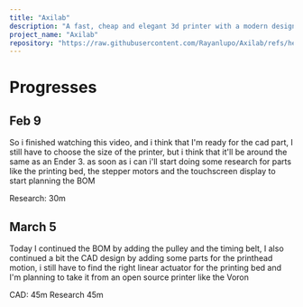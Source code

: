 ```yaml
---
title: "Axilab"
description: "A fast, cheap and elegant 3d printer with a modern design"
project_name: "Axilab"
repository: "https://raw.githubusercontent.com/Rayanlupo/Axilab/refs/heads/main/progresses.md"
---
```

# Progresses
## Feb 9

So i finished watching this video, and i think that I'm ready for the cad part, I still have to choose the size of the printer, but i think that it'll be around the same as an Ender 3. as soon as i can i'll start doing some research for parts like the printing bed, the stepper motors and the touchscreen display to start planning the BOM

Research: 30m

## March 5

Today I continued the BOM by adding the pulley and the timing belt, I also continued a bit the CAD design by adding some parts for the printhead motion, i still have to find the right linear actuator for the printing bed and I'm planning to take it from an open source printer like the Voron

CAD: 45m
Research 45m
